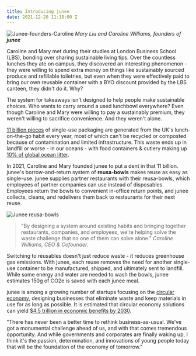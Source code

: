 ```yaml
---
title: Introducing junee
date: 2021-12-20 11:18:00 Z
---
```


![Junee-founders-Caroline](/uploads/Junee-4_downsized.jpg)
*Mary Liu and Caroline Williams, founders of **junee***

Caroline and Mary met during their studies at London Business School (LBS), bonding over sharing sustainable living tips. Over the countless lunches they ate on campus, they discovered an interesting phenomenon - they were willing to spend extra money on things like sustainably sourced produce and refillable toiletries, but even when they were effectively paid to bring our own reusable container with a BYO discount provided by the LBS canteen, they didn't do it. Why?

The system for takeaways isn't designed to help people make sustainable choices. Who wants to carry around a used lunchbowl everywhere? Even though Caroline and Mary were willing to pay a sustainably premium, they weren't willing to sacrifice convenience. And they weren't alone.

[11 billion pieces](https://www.theguardian.com/environment/2019/may/14/lunch-on-go-habit-generates-11bn-items-packaging-waste-year-uk) of single-use packaging are generated from the UK's lunch-on-the-go habit every year, most of which can't be recycled or composted because of contamination and limited infrastructure. This waste ends up in landfill or worse - in our oceans - with food containers & cutlery making up [10% of global ocean litter](https://www.theguardian.com/environment/2021/jun/10/takeaway-food-and-drink-litter-dominates-ocean-plastic-study-shows).

In 2021, Caroline and Mary founded junee to put a dent in that 11 billion. junee's borrow-and-return system of **reusa-bowls** makes reuse as easy as single-use. junee supplies partner restaurants with their reusa-bowls, which employees of partner companies can use instead of disposables. Employees return the bowls to convenient in-office return points, and junee collects, cleans, and redelivers them back to restaurants for their next reuse.

![Junee reusa-bowls](/uploads/June-%202_downsized.jpg)

> "By designing a system around existing habits and bringing together restaurants, companies, and employees, we're helping solve the waste challenge that no one of them can solve alone."
*Caroline Williams, CEO & Cofounder.*

Switching to reusables doesn't just reduce waste - it reduces greenhouse gas emissions. With junee, each reuse removes the need for another single-use container to be manufactured, shipped, and ultimately sent to landfill. While some energy and water are needed to wash the bowls, junee estimates 150g of CO2e is saved with each junee meal.

junee is among a growing number of startups focusing on the [circular economy](https://ellenmacarthurfoundation.org/topics/circular-economy-introduction/overview), designing businesses that eliminate waste and keep materials in use for as long as possible. It is estimated that circular economy solutions can yield [$4.5 trillion in economic benefits by 2030](https://www.weforum.org/projects/circular-economy).

"There has never been a better time to rethink business-as-usual. We've got a monumental challenge ahead of us, and with that comes tremendous opportunity. And while governments and corporates are finally waking up, I think it's the passion, determination, and innovations of young people today that will be the foundation of the economy of tomorrow."

